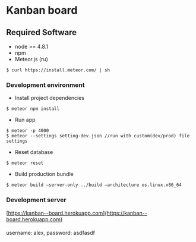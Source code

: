 Kanban board
===============================

## Required Software

 - node >= 4.8.1
 - npm 
 - Meteor.js (ru)
```text
$ curl https://install.meteor.com/ | sh
```
    
### Development environment

- Install project dependencies
```text
$ meteor npm install
```
- Run app
```text
$ meteor -p 4000
$ meteor --settings setting-dev.json //run with custom(dev/prod) file settings 
```
- Reset database
```text
$ meteor reset
```
- Build production bundle
```text
$ meteor build —server-only ../build —architecture os.linux.x86_64
```

### Development server

[https://kanban--board.herokuapp.com](https://kanban--board.herokuapp.com)

####
  username: alex,
  password: asdfasdf


